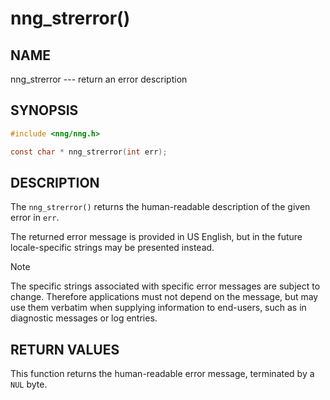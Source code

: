 # nng_strerror()

## NAME

nng_strerror --- return an error description

## SYNOPSIS

```c
#include <nng/nng.h>

const char * nng_strerror(int err);
```

## DESCRIPTION

The `nng_strerror()` returns the human-readable description of the
given error in `err`.

The returned error message is provided in US English, but in the
future locale-specific strings may be presented instead.

> [!NOTE]
> The specific strings associated with specific error messages are
> subject to change.
> Therefore applications must not depend on the message,
> but may use them verbatim when supplying information to end-users, such
> as in diagnostic messages or log entries.

## RETURN VALUES

This function returns the human-readable error message, terminated
by a `NUL` byte.
